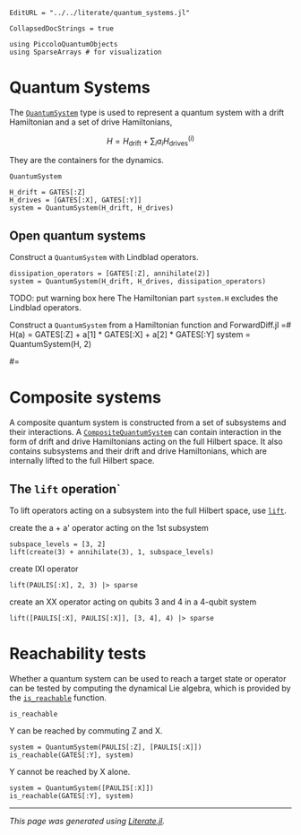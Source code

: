 ```@meta
EditURL = "../../literate/quantum_systems.jl"
```

```@meta
CollapsedDocStrings = true
```

````@example quantum_systems
using PiccoloQuantumObjects
using SparseArrays # for visualization
````

# Quantum Systems

The [`QuantumSystem`](@ref) type is used to represent a quantum system with a drift
Hamiltonian and a set of drive Hamiltonians,

```math
H = H_{\text{drift}} + \sum_i a_i H_{\text{drives}}^{(i)}
```

They are the containers for the dynamics.

```@docs
QuantumSystem
```

````@example quantum_systems
H_drift = GATES[:Z]
H_drives = [GATES[:X], GATES[:Y]]
system = QuantumSystem(H_drift, H_drives)
````

## Open quantum systems
Construct a `QuantumSystem` with Lindblad operators.

````@example quantum_systems
dissipation_operators = [GATES[:Z], annihilate(2)]
system = QuantumSystem(H_drift, H_drives, dissipation_operators)
````

TODO: put warning box here
The Hamiltonian part `system.H` excludes the Lindblad operators.

Construct a `QuantumSystem` from a Hamiltonian function and ForwardDiff.jl
=#
H(a) = GATES[:Z] + a[1] * GATES[:X] + a[2] * GATES[:Y]
system = QuantumSystem(H, 2)

#=
# Composite systems

A composite quantum system is constructed from a set of subsystems and their interactions.
A [`CompositeQuantumSystem`](@ref) can contain interaction in the form of drift and drive
Hamiltonians acting on the full Hilbert space. It also contains subsystems and their drift
and drive Hamiltonians, which are internally lifted to the full Hilbert space.

## The `lift` operation`

To lift operators acting on a subsystem into the full Hilbert space, use [`lift`](@ref).

create the a + a' operator acting on the 1st subsystem

````@example quantum_systems
subspace_levels = [3, 2]
lift(create(3) + annihilate(3), 1, subspace_levels)
````

create IXI operator

````@example quantum_systems
lift(PAULIS[:X], 2, 3) |> sparse
````

create an XX operator acting on qubits 3 and 4 in a 4-qubit system

````@example quantum_systems
lift([PAULIS[:X], PAULIS[:X]], [3, 4], 4) |> sparse
````

# Reachability tests

Whether a quantum system can be used to reach a target state or operator can be tested
by computing the dynamical Lie algebra, which is provided by the [`is_reachable`](@ref)
function.
```@docs
is_reachable
```

Y can be reached by commuting Z and X.

````@example quantum_systems
system = QuantumSystem(PAULIS[:Z], [PAULIS[:X]])
is_reachable(GATES[:Y], system)
````

Y cannot be reached by X alone.

````@example quantum_systems
system = QuantumSystem([PAULIS[:X]])
is_reachable(GATES[:Y], system)
````

---

*This page was generated using [Literate.jl](https://github.com/fredrikekre/Literate.jl).*

